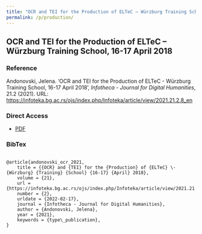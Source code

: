 ```yaml
---
title: "OCR and TEI for the Production of ELTeC – Würzburg Training School, 16-17 April 2018"
permalink: /p/production/
---
```


<meta name="citation_title" content="OCR and TEI for the Production of ELTeC – Würzburg Training School, 16-17 April 2018">
<meta name="citation_author" content="Jelena Andonovski">
<meta name="citation_publication_date" content="2021">
<meta name="citation_journal_name" content="Infotheca - Journal for Digital Humanities">
<meta name="citattion_journal_issue" content="21.2">

## OCR and TEI for the Production of ELTeC – Würzburg Training School, 16-17 April 2018

### Reference

Andonovski, Jelena. ‘OCR and TEI for the Production of ELTeC - Würzburg Training School, 16-17 April 2018’, _Infotheca - Journal for Digital Humanities_, 21.2 (2021). URL: https://infoteka.bg.ac.rs/ojs/index.php/Infoteka/article/view/2021.21.2.8_en

### Direct Access

- [PDF](https://github.com/distantreading/compendium/blob/main/f/production.pdf)

### BibTex

```

@article{andonovski_ocr_2021,
	title = {{OCR} and {TEI} for the {Production} of {ELTeC} \- {Würzburg} {Training} {School} {16-17} {April} 2018},
	volume = {21},
	url = {https://infoteka.bg.ac.rs/ojs/index.php/Infoteka/article/view/2021.21.2.8_en},
	number = {2},
	urldate = {2022-02-17},
	journal = {Infotheca - Journal for Digital Humanities},
	author = {Andonovski, Jelena},
	year = {2021},
	keywords = {type\_publication},
}

```

<span class='Z3988' title='url_ver=Z39.88-2004&amp;ctx_ver=Z39.88-2004&amp;rfr_id=info%3Asid%2Fzotero.org%3A2&amp;rft_val_fmt=info%3Aofi%2Ffmt%3Akev%3Amtx%3Ajournal&amp;rft.genre=article&amp;rft.atitle=OCR%20and%20TEI%20for%20the%20Production%20of%20ELTeC%20-%20W%C3%BCrzburg%20Training%20School%2C%2016-17%20April%202018&amp;rft.jtitle=Infotheca%20-%20Journal%20for%20Digital%20Humanities&amp;rft.volume=21&amp;rft.issue=2&amp;rft.aufirst=Jelena&amp;rft.aulast=Andonovski&amp;rft.au=Jelena%20Andonovski&amp;rft.date=2021'></span>
